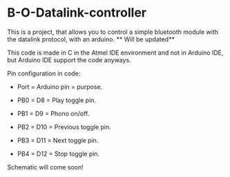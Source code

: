 # B-O-Datalink-controller
This is a project, that allows you to control a simple bluetooth module with the datalink protocol, with an arduino. ** Will be updated**

This code is made in C in the Atmel IDE environment and not in Arduino IDE, but Arduino IDE support the code anyways.

Pin configuration in code:

- Port = Arduino pin = purpose.

- PB0 = D8  = Play toggle pin.
- PB1 = D9  = Phono on/off.
- PB2 = D10 = Previous toggle pin.
- PB3 = D11 = Next toggle pin.
- PB4 = D12 = Stop toggle pin.

Schematic will come soon!


